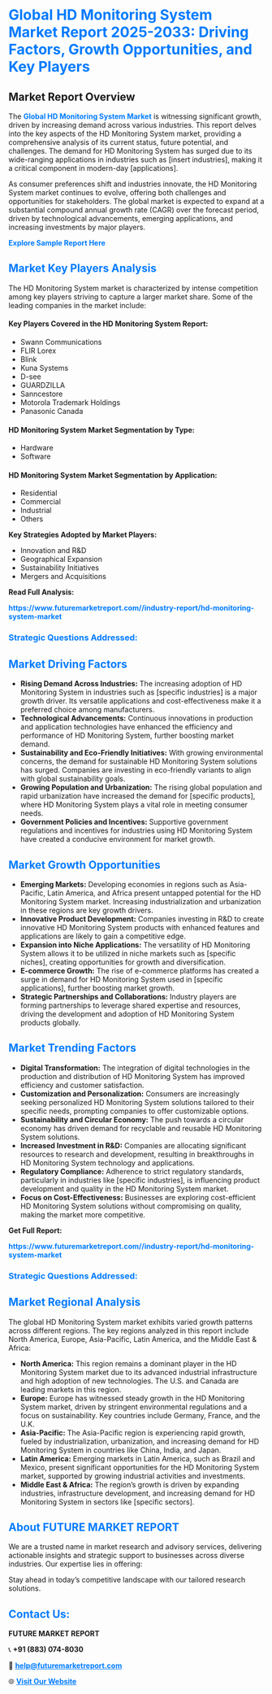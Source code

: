 <h1 style="color: #007BFF;">Global HD Monitoring System Market Report 2025-2033: Driving Factors, Growth Opportunities, and Key Players</h1>

<section id="overview">
<h2>Market Report Overview</h2>
<p>The <a href="https://www.futuremarketreport.com//industry-report/hd-monitoring-system-market" style="color: #007BFF; text-decoration: none;"><strong>Global HD Monitoring System Market</strong></a> is witnessing significant growth, driven by increasing demand across various industries. This report delves into the key aspects of the HD Monitoring System market, providing a comprehensive analysis of its current status, future potential, and challenges. The demand for HD Monitoring System has surged due to its wide-ranging applications in industries such as [insert industries], making it a critical component in modern-day [applications].</p>
<p>As consumer preferences shift and industries innovate, the HD Monitoring System market continues to evolve, offering both challenges and opportunities for stakeholders. The global market is expected to expand at a substantial compound annual growth rate (CAGR) over the forecast period, driven by technological advancements, emerging applications, and increasing investments by major players.</p>
</section>

<section id="overview">
<p><a href="https://www.futuremarketreport.com//request-sample/reportId=60670" style="color: #007BFF; text-decoration: none;"><strong>Explore Sample Report Here</strong></a></p>
</section>

<section id="key-players">
<h2 style="color: #007BFF;">Market Key Players Analysis</h2>
<p>The HD Monitoring System market is characterized by intense competition among key players striving to capture a larger market share. Some of the leading companies in the market include:</p>
<h4>Key Players Covered in the HD Monitoring System Report:</h4>
<ul><li>Swann Communications</li><li>FLIR Lorex</li><li>Blink</li><li>Kuna Systems</li><li>D-see</li><li>GUARDZILLA</li><li>Sanncestore</li><li>Motorola Trademark Holdings</li><li>Panasonic Canada</li></ul>
<h4>HD Monitoring System Market Segmentation by Type:</h4>
<ul><li>Hardware</li><li>Software</li></ul>

<h4>HD Monitoring System Market Segmentation by Application:</h4>
<ul><li>Residential</li><li>Commercial</li><li>Industrial</li><li>Others</li></ul>
<p><strong>Key Strategies Adopted by Market Players:</strong></p>
<ul>
<li>Innovation and R&D</li>
<li>Geographical Expansion</li>
<li>Sustainability Initiatives</li>
<li>Mergers and Acquisitions</li>
</ul>
</section>

<section>
<p><strong>Read Full Analysis: </strong></p><a href="https://www.futuremarketreport.com//industry-report/hd-monitoring-system-market" style="color: #007BFF; text-decoration: none;"><strong>https://www.futuremarketreport.com//industry-report/hd-monitoring-system-market</strong></a>
<h3 style="color: #007BFF;">Strategic Questions Addressed:</h3>
</section>

<section id="driving-factors">
<h2 style="color: #007BFF;">Market Driving Factors</h2>
<ul>
<li><strong>Rising Demand Across Industries:</strong> The increasing adoption of HD Monitoring System in industries such as [specific industries] is a major growth driver. Its versatile applications and cost-effectiveness make it a preferred choice among manufacturers.</li>
<li><strong>Technological Advancements:</strong> Continuous innovations in production and application technologies have enhanced the efficiency and performance of HD Monitoring System, further boosting market demand.</li>
<li><strong>Sustainability and Eco-Friendly Initiatives:</strong> With growing environmental concerns, the demand for sustainable HD Monitoring System solutions has surged. Companies are investing in eco-friendly variants to align with global sustainability goals.</li>
<li><strong>Growing Population and Urbanization:</strong> The rising global population and rapid urbanization have increased the demand for [specific products], where HD Monitoring System plays a vital role in meeting consumer needs.</li>
<li><strong>Government Policies and Incentives:</strong> Supportive government regulations and incentives for industries using HD Monitoring System have created a conducive environment for market growth.</li>
</ul>
</section>

<section id="growth-opportunities">
<h2 style="color: #007BFF;">Market Growth Opportunities</h2>
<ul>
<li><strong>Emerging Markets:</strong> Developing economies in regions such as Asia-Pacific, Latin America, and Africa present untapped potential for the HD Monitoring System market. Increasing industrialization and urbanization in these regions are key growth drivers.</li>
<li><strong>Innovative Product Development:</strong> Companies investing in R&D to create innovative HD Monitoring System products with enhanced features and applications are likely to gain a competitive edge.</li>
<li><strong>Expansion into Niche Applications:</strong> The versatility of HD Monitoring System allows it to be utilized in niche markets such as [specific niches], creating opportunities for growth and diversification.</li>
<li><strong>E-commerce Growth:</strong> The rise of e-commerce platforms has created a surge in demand for HD Monitoring System used in [specific applications], further boosting market growth.</li>
<li><strong>Strategic Partnerships and Collaborations:</strong> Industry players are forming partnerships to leverage shared expertise and resources, driving the development and adoption of HD Monitoring System products globally.</li>
</ul>
</section>

<section id="trending-factors">
<h2 style="color: #007BFF;">Market Trending Factors</h2>
<ul>
<li><strong>Digital Transformation:</strong> The integration of digital technologies in the production and distribution of HD Monitoring System has improved efficiency and customer satisfaction.</li>
<li><strong>Customization and Personalization:</strong> Consumers are increasingly seeking personalized HD Monitoring System solutions tailored to their specific needs, prompting companies to offer customizable options.</li>
<li><strong>Sustainability and Circular Economy:</strong> The push towards a circular economy has driven demand for recyclable and reusable HD Monitoring System solutions.</li>
<li><strong>Increased Investment in R&D:</strong> Companies are allocating significant resources to research and development, resulting in breakthroughs in HD Monitoring System technology and applications.</li>
<li><strong>Regulatory Compliance:</strong> Adherence to strict regulatory standards, particularly in industries like [specific industries], is influencing product development and quality in the HD Monitoring System market.</li>
<li><strong>Focus on Cost-Effectiveness:</strong> Businesses are exploring cost-efficient HD Monitoring System solutions without compromising on quality, making the market more competitive.</li>
</ul>
</section>

<section>
<p><strong>Get Full Report: </strong></p><a href="https://www.futuremarketreport.com//industry-report/hd-monitoring-system-market" style="color: #007BFF; text-decoration: none;"><strong>https://www.futuremarketreport.com//industry-report/hd-monitoring-system-market</strong></a>
<h3 style="color: #007BFF;">Strategic Questions Addressed:</h3>
</section>


<section id="regional-analysis">
<h2 style="color: #007BFF;">Market Regional Analysis</h2>
<p>The global HD Monitoring System market exhibits varied growth patterns across different regions. The key regions analyzed in this report include North America, Europe, Asia-Pacific, Latin America, and the Middle East & Africa:</p>
<ul>
<li><strong>North America:</strong> This region remains a dominant player in the HD Monitoring System market due to its advanced industrial infrastructure and high adoption of new technologies. The U.S. and Canada are leading markets in this region.</li>
<li><strong>Europe:</strong> Europe has witnessed steady growth in the HD Monitoring System market, driven by stringent environmental regulations and a focus on sustainability. Key countries include Germany, France, and the U.K.</li>
<li><strong>Asia-Pacific:</strong> The Asia-Pacific region is experiencing rapid growth, fueled by industrialization, urbanization, and increasing demand for HD Monitoring System in countries like China, India, and Japan.</li>
<li><strong>Latin America:</strong> Emerging markets in Latin America, such as Brazil and Mexico, present significant opportunities for the HD Monitoring System market, supported by growing industrial activities and investments.</li>
<li><strong>Middle East & Africa:</strong> The region’s growth is driven by expanding industries, infrastructure development, and increasing demand for HD Monitoring System in sectors like [specific sectors].</li>
</ul>
</section>

<footer>
<h2 style="color: #007BFF;">About FUTURE MARKET REPORT</h2>
<p>We are a trusted name in market research and advisory services, delivering actionable insights and strategic support to businesses across diverse industries. Our expertise lies in offering:</p>

<p>Stay ahead in today’s competitive landscape with our tailored research solutions.</p>

<h2 style="color: #007BFF;">Contact Us:</h2>
<p><strong>FUTURE MARKET REPORT</strong></p>
<p>📞 <strong>+91 (883) 074-8030</strong></p>
<p>📧 <strong><a href="mailto:help@futuremarketreport.com" style="color: #007BFF;">help@futuremarketreport.com</a></strong></p>
<p>🌐 <strong><a href="https://www.futuremarketreport.com/" style="color: #007BFF;">Visit Our Website</a></strong></p>
</footer>